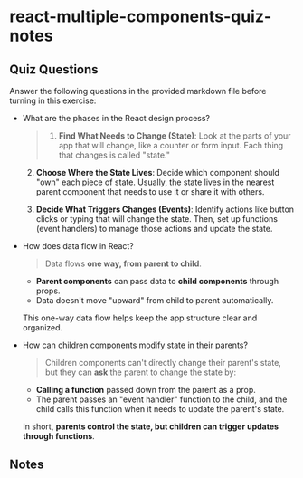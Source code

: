 # react-multiple-components-quiz-notes

## Quiz Questions

Answer the following questions in the provided markdown file before turning in this exercise:

- What are the phases in the React design process?

  > 1. **Find What Needs to Change (State)**: Look at the parts of your app that will change, like a counter or form input. Each thing that changes is called "state."

  2. **Choose Where the State Lives**: Decide which component should "own" each piece of state. Usually, the state lives in the nearest parent component that needs to use it or share it with others.

  3. **Decide What Triggers Changes (Events)**: Identify actions like button clicks or typing that will change the state. Then, set up functions (event handlers) to manage those actions and update the state.

- How does data flow in React?

  > Data flows **one way, from parent to child**.

  - **Parent components** can pass data to **child components** through props.
  - Data doesn't move "upward" from child to parent automatically.

  This one-way data flow helps keep the app structure clear and organized.

- How can children components modify state in their parents?

  > Children components can't directly change their parent's state, but they can **ask** the parent to change the state by:

  - **Calling a function** passed down from the parent as a prop.
  - The parent passes an "event handler" function to the child, and the child calls this function when it needs to update the parent's state.

  In short, **parents control the state, but children can trigger updates through functions**.

## Notes
